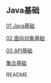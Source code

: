 ## Java基础

[01 Java基础](docs/Java/Java基础/01Java基础语法.md)

[02 面向对象基础](docs/Java/Java基础/02面向对象基础.md)

[03 API基础](docs/Java/Java基础/03API基础.md)

[集合基础](docs/Java/Java基础/04集合基础.md)

README

